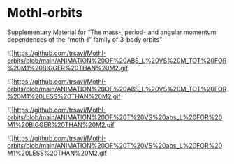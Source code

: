 # MothI-orbits
Supplementary Material for “The mass-, period- and angular momentum dependences of the “moth-I” family of 3-body orbits”

![]https://github.com/trsavi/MothI-orbits/blob/main/ANIMATION%20OF%20ABS_L%20VS%20M_TOT%20FOR%20M1%20BIGGER%20THAN%20M2.gif

![]https://github.com/trsavi/MothI-orbits/blob/main/ANIMATION%20OF%20ABS_L%20VS%20M_TOT%20FOR%20M1%20LESS%20THAN%20M2.gif

![]https://github.com/trsavi/MothI-orbits/blob/main/ANIMATION%20OF%20T%20VS%20abs_L%20FOR%20M1%20BIGGER%20THAN%20M2.gif

![]https://github.com/trsavi/MothI-orbits/blob/main/ANIMATION%20OF%20T%20VS%20abs_L%20FOR%20M1%20LESS%20THAN%20M2.gif
